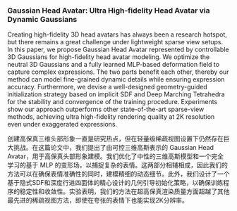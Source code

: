### Gaussian Head Avatar: Ultra High-fidelity Head Avatar via Dynamic Gaussians

Creating high-fidelity 3D head avatars has always been a research hotspot, but there remains a great challenge under lightweight sparse view setups. In this paper, we propose Gaussian Head Avatar represented by controllable 3D Gaussians for high-fidelity head avatar modeling. We optimize the neutral 3D Gaussians and a fully learned MLP-based deformation field to capture complex expressions. The two parts benefit each other, thereby our method can model fine-grained dynamic details while ensuring expression accuracy. Furthermore, we devise a well-designed geometry-guided initialization strategy based on implicit SDF and Deep Marching Tetrahedra for the stability and convergence of the training procedure. Experiments show our approach outperforms other state-of-the-art sparse-view methods, achieving ultra high-fidelity rendering quality at 2K resolution even under exaggerated expressions.

创建高保真三维头部形象一直是研究热点，但在轻量级稀疏视图设置下仍然存在巨大挑战。在这篇论文中，我们提出了由可控三维高斯表示的 Gaussian Head Avatar，用于高保真头部形象建模。我们优化了中性的三维高斯模型和一个完全学习的基于 MLP 的变形场，以捕捉复杂的表情。这两部分相辅相成，因此我们的方法可以在确保表情准确性的同时，建模精细的动态细节。此外，我们设计了一个基于隐式SDF和深度行进四面体的精心设计的几何引导初始化策略，以确保训练程序的稳定性和收敛性。实验表明，我们的方法在超高保真渲染质量方面超越了其他最先进的稀疏视图方法，即使在夸张的表情下也能实现2K分辨率。

